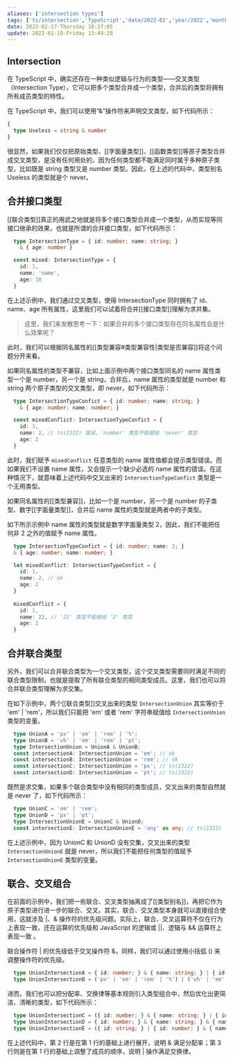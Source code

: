```yaml
---
aliases: ['intersection types']
tags: ['ts/intersection','TypeScript','date/2022-02','year/2022','month/02']
date: 2022-02-17-Thursday 18:27:05
update: 2022-02-18-Friday 13:49:20
---
```


## Intersection

在 TypeScript 中，确实还存在一种类似逻辑与行为的类型——交叉类型（Intersection Type），它可以把多个类型合并成一个类型，合并后的类型将拥有所有成员类型的特性。

在 TypeScript 中，我们可以使用“&”操作符来声明交叉类型，如下代码所示：

```ts
{
  type Useless = string & number
}
```

很显然，如果我们仅仅把原始类型、[[字面量类型]]、[[函数类型]]等原子类型合并成交叉类型，是没有任何用处的，因为任何类型都不能满足同时属于多种原子类型，比如既是 string 类型又是 number 类型。因此，在上述的代码中，类型别名 Useless 的类型就是个 never。

## 合并接口类型

[[联合类型]]真正的用武之地就是将多个接口类型合并成一个类型，从而实现等同接口继承的效果，也就是所谓的合并接口类型，如下代码所示：

```ts
  type IntersectionType = { id: number; name: string; } 
    & { age: number }

  const mixed: IntersectionType = {
    id: 1,
    name: 'name',
    age: 18
  }
```

在上述示例中，我们通过交叉类型，使得 IntersectionType 同时拥有了 id、name、age 所有属性，这里我们可以试着将合并[[接口类型]]理解为求并集。

>这里，我们来发散思考一下：如果合并的多个接口类型存在同名属性会是什么效果呢？

此时，我们可以根据同名属性的[[类型兼容#类型兼容性|类型是否兼容]]将这个问题分开来看。

如果同名属性的类型不兼容，比如上面示例中两个接口类型同名的 name 属性类型一个是 number，另一个是 string，合并后，name 属性的类型就是 number 和 string 两个原子类型的交叉类型，即 never，如下代码所示：

```ts
  type IntersectionTypeConfict = { id: number; name: string; } 
    & { age: number; name: number; }

  const mixedConflict: IntersectionTypeConfict = {
    id: 1,
    name: 2, // ts(2322) 错误，'number' 类型不能赋给 'never' 类型
    age: 2
  }
```

此时，我们赋予 `mixedConflict` 任意类型的 name 属性值都会提示类型错误。而如果我们不设置 name 属性，又会提示一个缺少必选的 name 属性的错误。在这种情况下，就意味着上述代码中交叉出来的 `IntersectionTypeConfict` 类型是一个无用类型。

如果同名属性的[[类型兼容]]，比如一个是 number，另一个是 number 的子类型、数字[[字面量类型]]，合并后 name 属性的类型就是两者中的子类型。

如下所示示例中 name 属性的类型就是数字字面量类型 2，因此，我们不能把任何非 2 之外的值赋予 name 属性。

```ts
  type IntersectionTypeConfict = { id: number; name: 2; } 
  & { age: number; name: number; }

  let mixedConflict: IntersectionTypeConfict = {
    id: 1,
    name: 2, // ok
    age: 2
  }
  
  mixedConflict = {
    id: 1,
    name: 22, // '22' 类型不能赋给 '2' 类型
    age: 2
  }
```

## 合并联合类型

另外，我们可以合并联合类型为一个交叉类型，这个交叉类型需要同时满足不同的联合类型限制，也就是提取了所有联合类型的相同类型成员。这里，我们也可以将合并联合类型理解为求交集。

在如下示例中，两个[[联合类型]]交叉出来的类型 `IntersectionUnion` 其实等价于 'em' | 'rem'，所以我们只能把 'em' 或者 'rem' 字符串赋值给 `IntersectionUnion` 类型的变量。

```ts
  type UnionA = 'px' | 'em' | 'rem' | '%';
  type UnionB = 'vh' | 'em' | 'rem' | 'pt';
  type IntersectionUnion = UnionA & UnionB;
  const intersectionA: IntersectionUnion = 'em'; // ok
  const intersectionB: IntersectionUnion = 'rem'; // ok
  const intersectionC: IntersectionUnion = 'px'; // ts(2322)
  const intersectionD: IntersectionUnion = 'pt'; // ts(2322)
```

既然是求交集，如果多个联合类型中没有相同的类型成员，交叉出来的类型自然就是 never 了，如下代码所示：

```ts
  type UnionC = 'em' | 'rem';
  type UnionD = 'px' | 'pt';
  type IntersectionUnionE = UnionC & UnionD;
  const intersectionE: IntersectionUnionE = 'any' as any; // ts(2322) 不能赋予 'never' 类型
```

在上述示例中，因为 UnionC 和 UnionD 没有交集，交叉出来的类型 `IntersectionUnionE` 就是 never，所以我们不能把任何类型的值赋予 `IntersectionUnionE` 类型的变量。

## 联合、交叉组合

在前面的示例中，我们把一些联合、交叉类型抽离成了[[类型别名]]，再把它作为原子类型进行进一步的联合、交叉。其实，联合、交叉类型本身就可以直接组合使用，这就涉及 |、& 操作符的优先级问题。实际上，联合、交叉运算符不仅在行为上表现一致，还在运算的优先级和 JavaScript 的逻辑或 ||、逻辑与 && 运算符上表现一致 。

联合操作符 | 的优先级低于交叉操作符 &，同样，我们可以通过使用小括弧 () 来调整操作符的优先级。

```ts
  type UnionIntersectionA = { id: number; } & { name: string; } | { id: string; } & { name: number; } // 交叉操作符优先级高于联合操作符
  type UnionIntersectionB = ('px' | 'em' | 'rem' | '%') | ('vh' | 'em' | 'rem' | 'pt') // 调整优先级
```

进而，我们也可以把分配率、交换律等基本规则引入类型组合中，然后优化出更简洁、清晰的类型，如下代码所示：

```ts
  type UnionIntersectionC = ({ id: number; } & { name: string; } | { id: string; }) & { name: number; }
  type UnionIntersectionD = { id: number; } & { name: string; } & { name: number; } | { id: string; } & { name: number; } // 满足分配率
  type UnionIntersectionE = ({ id: string; } | { id: number; } & { name: string; }) & { name: number; } // 满足交换律
```

在上述代码中，第 2 行是在第 1 行的基础上进行展开，说明 & 满足分配率；第 3 行则是在第 1 行的基础上调整了成员的顺序，说明 | 操作满足交换律。
